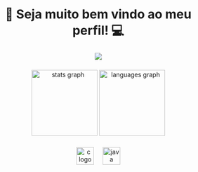<h1 align="center">👾 Seja muito bem vindo ao meu perfil! 💻</h1>

###

<div align="center">
  <img src="https://profile-counter.glitch.me/CaiqueGalinari/count.svg?"  />
</div>

###

<div align="center">
  <img src="https://github-readme-stats.vercel.app/api?username=CaiqueGalinari&hide_title=false&hide_rank=false&show_icons=true&include_all_commits=true&count_private=true&disable_animations=false&theme=blue-green&locale=pt-br&hide_border=false&order=1&custom_title=Estat%C3%ADsticas" height="150" alt="stats graph"  />
  <img src="https://github-readme-stats.vercel.app/api/top-langs?username=CaiqueGalinari&locale=pt-br&hide_title=false&layout=compact&card_width=320&langs_count=5&theme=blue-green&hide_border=false&order=2" height="150" alt="languages graph"  />
</div>

###

<div align="center">
  <img src="https://cdn.jsdelivr.net/gh/devicons/devicon/icons/c/c-original.svg" height="40" alt="c logo"  />
  <img width="12" />
  <img src="https://cdn.jsdelivr.net/gh/devicons/devicon/icons/java/java-original.svg" height="40" alt="java logo"  />
</div>

###
